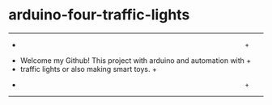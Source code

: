 # arduino-four-traffic-lights

---------------------------------------------------------------------
+                                                                   +
+ Welcome my Github! This project with arduino and automation with  +
+ traffic lights or also making smart toys.                         +
+                                                                   +
---------------------------------------------------------------------
